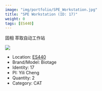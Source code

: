 ```yaml
---
image: "img/portfolio/SPE_Workstation.jpg"
title: "SPE Workstation (ID: 17)"
weight: 0
tags: [ES440]
---
```


固相 萃取自动工作站

<!--more-->

![](../../img/portfolio/SPE_Workstation.jpg)

- Location: [ES440](../../tags/ES440)
- Brand/Model: Biotage
- Identity: 17
- PI: Yili Cheng
- Quantity: 2
- Category: CAT






